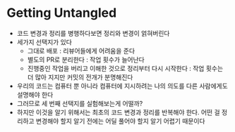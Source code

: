 # Getting Untangled
* 코드 변경과 정리를 병행하다보면 정리와 변경이 얽혀버린다
* 세가지 선택지가 있다
  * 그대로 배포 : 리뷰어들에게 어려움을 준다
  * 별도의 PR로 분리한다 : 작업 횟수가 늘어난다
  * 진행중인 작업을 버리고 이해한 것으로 정리부터 다시 시작한다 : 작업 횟수는 더 많아 지지만 커밋의 전개가 분명해진다
* 우리의 코드는 컴퓨터 뿐 아니라 컴퓨터에 지시하려는 나의 의도를 다른 사람에게도 설명해야 한다
* 그러므로 세 번째 선택지를 실험해보는게 어떨까?
* 하지만 이것을 알기 위해서는 최초의 코드 변경과 정리를 반복해야 한다. 어떤 걸 정리하고 변경해야 할지 알기 전에는 어딜 풀어야 할지 알기 어렵기 때문이다
